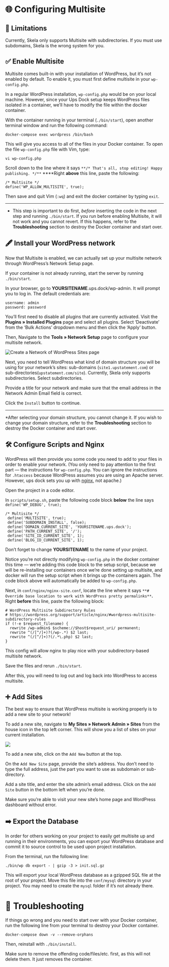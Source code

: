 # 🌐 Configuring Multisite
## 🔗 Limitations

Currently, Skela only supports Multisite with subdirectories. If you must use subdomains, Skela is the wrong system for you. 



## ✅ Enable Multisite

Multisite comes built-in with your installation of WordPress, but it’s not enabled by default. To enable it, you must first define multisite in your `wp-config.php`.

In a regular WordPress installation, `wp-config.php` would be on your local machine. However, since your Ups Dock setup keeps WordPress files isolated in a container, we’ll have to modify the file within the docker container. 

With the container running in your terminal (`./bin/start`), open another terminal window and run the following command:


    docker-compose exec wordpress /bin/bash

This will give you access to all of the files in your Docker container. To open the file `wp-config.php` file with Vim, type:


    vi wp-config.php

Scroll down to the line where it says `**/* That's all, stop editing! Happy publishing. */**` ****Right **above** this line, paste the following:


    /* Multisite */
    define('WP_ALLOW_MULTISITE', true);                                                                       

Then save and quit Vim (`:wq`) and exit the docker container by typing `exit`.


----------

* This step is important to do first, *before* inserting the code in the next step and running `./bin/start`. If you run before enabling Multisite, it will not work and you cannot revert. If this happens, refer to the **Troubleshooting** section to destroy the Docker container and start over.



## 🖋 Install your WordPress network

Now that Multisite is enabled, we can actually set up your multisite network through WordPress’s Network Setup page.

If your container is not already running, start the server by running  `./bin/start`. 

In your browser, go to **YOURSITENAME**.ups.dock/wp-admin. It will prompt you to log in. The default credentials are:

    username: admin
    password: password

You’ll first need to disable all plugins that are currently activated. Visit the **Plugins » Installed Plugins** page and select all plugins. Select ‘Deactivate’ from the ‘Bulk Actions’ dropdown menu and then click the ‘Apply’ button.

Then, Navigate to the **Tools » Network Setup** page to configure your multisite network. 


![Create a Network of WordPress Sites page](https://i0.wp.com/wordpress.org/support/files/2018/11/network-create.png?fit=1024%2C743&ssl=1)



Next, you need to tell WordPress what kind of domain structure you will be using for your network’s sites: sub-domains (`site1.upstatement.com`) or sub-directories(`upstatement.com/site`). Currently, Skela only supports subdirectories. Select subdirectories.

Provide a title for your network and make sure that the email address in the Network Admin Email field is correct.

Click the `Install` button to continue. 


----------

*After selecting your domain structure, you cannot change it. If you wish to change your domain structure, refer to the **Troubleshooting** section to destroy the Docker container and start over.



## 🛠 Configure Scripts and Nginx 

WordPress will then provide you some code you need to add to your files in order to enable your network. (You only need to pay attention to the first part — the instructions for `wp-config.php`. You can ignore the instructions for `.htaccess` because WordPress assumes you are using an Apache server. However, ups dock sets you up with [nginx](https://www.nginx.com/), not apache.)

Open the project in a code editor. 

In `scripts/setup.sh`, paste the following code block **below** the line says `define('WP_DEBUG', true);`


    /* Multisite */
     define('MULTISITE', true);
     define('SUBDOMAIN_INSTALL', false);
     define('DOMAIN_CURRENT_SITE', 'YOURSITENAME.ups.dock');
     define('PATH_CURRENT_SITE', '/');
     define('SITE_ID_CURRENT_SITE', 1);
     define('BLOG_ID_CURRENT_SITE', 1);

Don’t forget to change **YOURSITENAME** to the name of your project.

Notice you’re not directly modifying `wp-config.php` in the docker container this time — we’re adding this code block to the setup script, because we will be re-installing our containers once we’re done setting up multisite, and docker will run the setup script when it brings up the containers again. The code block above will automatically be added to `wp-config.php`.


Next, in `conf/nginx/nginx-site.conf`, locate the line where it says `**# Override base location to work with WordPress pretty permalinks**`**.** Right **before** this line, paste the following block:


    # WordPress Multisite Subdirectory Rules   
    # https://wordpress.org/support/article/nginx/#wordpress-multisite-subdirectory-rules      
    if (!-e $request_filename) {          
      rewrite /wp-admin$ $scheme://$host$request_uri/ permanent;          
      rewrite ^(/[^/]+)?(/wp-.*) $2 last;          
      rewrite ^(/[^/]+)?(/.*\.php) $2 last;      
    }

This config will allow nginx to play nice with your subdirectory-based multisite network.

Save the files and rerun `./bin/start`.

After this, you will need to log out and log back into WordPress to access multisite.



## ➕ Add Sites

The best way to ensure that WordPress multisite is working properly is to add a new site to your network!

To add a new site, navigate to **My Sites » Network Admin » Sites** from the house icon in the top left corner. This will show you a list of sites on your current installation.


![](https://paper-attachments.dropbox.com/s_E2E20ECA9384D2EC84AC7E267F57CE88F99A1E729B7D89FCC58370D717AC0FD7_1580360656682_image.png)


To add a new site, click on the `Add New` button at the top.

On the `Add New Site` page, provide the site’s address. You don’t need to type the full address, just the part you want to use as subdomain or sub-directory.

Add a site title, and enter the site admin’s email address. Click on the `Add Site` button in the bottom left when you’re done.

Make sure you’re able to visit your new site’s home page and WordPress dashboard without error.



## ➡️ Export the Database

In order for others working on your project to easily get multisite up and running in their environments, you can export your WordPress database and commit it to source control to be used upon project installation.

From the terminal, run the following line:


    ./bin/wp db export - | gzip -3 > init.sql.gz

This will export your local WordPress database as a gzipped SQL file at the root of your project. Move this file into the  `conf/mysql` directory in your project. You may need to create the `mysql` folder if it’s not already there.



# 🧐 Troubleshooting

If things go wrong and you need to start over with your Docker container, run the following line from your terminal to destroy your Docker container.


    docker-compose down -v --remove-orphans

Then, reinstall with `./bin/install`. 

Make sure to remove the offending code/files/etc. first, as this will not delete them. It just removes the container.


